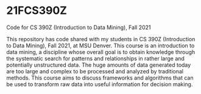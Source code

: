 # 21FCS390Z
Code for CS 390Z (Introduction to Data Mining), Fall 2021

This repository has code shared with my students in CS 390Z (Introduction to Data Mining), Fall 2021, at MSU Denver. This course is an introduction to data mining, a discipline whose overall goal is to obtain knowledge through the systematic search for patterns and relationships in rather large and potentially unstructured data.  The huge amounts of data generated today are too large and complex to be processed and analyzed by traditional methods. This course aims to discuss frameworks and algorithms that can be used to transform raw data into useful information for decision making. 
